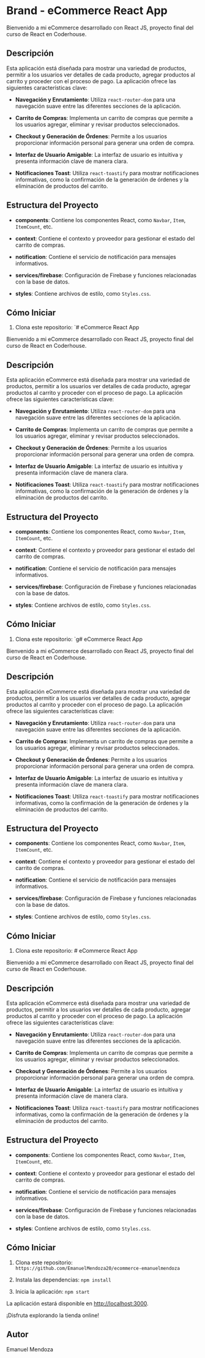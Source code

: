 # Brand - eCommerce React App

Bienvenido a mi eCommerce desarrollado con React JS, proyecto final del curso de React en Coderhouse.

## Descripción

Esta aplicación está diseñada para mostrar una variedad de productos, permitir a los usuarios ver detalles de cada producto, agregar productos al carrito y proceder con el proceso de pago. La aplicación ofrece las siguientes características clave:

- **Navegación y Enrutamiento**: Utiliza `react-router-dom` para una navegación suave entre las diferentes secciones de la aplicación.

- **Carrito de Compras**: Implementa un carrito de compras que permite a los usuarios agregar, eliminar y revisar productos seleccionados.

- **Checkout y Generación de Órdenes**: Permite a los usuarios proporcionar información personal para generar una orden de compra.

- **Interfaz de Usuario Amigable**: La interfaz de usuario es intuitiva y presenta información clave de manera clara.

- **Notificaciones Toast**: Utiliza `react-toastify` para mostrar notificaciones informativas, como la confirmación de la generación de órdenes y la eliminación de productos del carrito.

## Estructura del Proyecto

- **components**: Contiene los componentes React, como `Navbar`, `Item`, `ItemCount`, etc.

- **context**: Contiene el contexto y proveedor para gestionar el estado del carrito de compras.

- **notification**: Contiene el servicio de notificación para mensajes informativos.

- **services/firebase**: Configuración de Firebase y funciones relacionadas con la base de datos.

- **styles**: Contiene archivos de estilo, como `Styles.css`.

## Cómo Iniciar

1. Clona este repositorio: `# eCommerce React App

Bienvenido a mi eCommerce desarrollado con React JS, proyecto final del curso de React en Coderhouse.

## Descripción

Esta aplicación eCommerce está diseñada para mostrar una variedad de productos, permitir a los usuarios ver detalles de cada producto, agregar productos al carrito y proceder con el proceso de pago. La aplicación ofrece las siguientes características clave:

- **Navegación y Enrutamiento**: Utiliza `react-router-dom` para una navegación suave entre las diferentes secciones de la aplicación.

- **Carrito de Compras**: Implementa un carrito de compras que permite a los usuarios agregar, eliminar y revisar productos seleccionados.

- **Checkout y Generación de Órdenes**: Permite a los usuarios proporcionar información personal para generar una orden de compra.

- **Interfaz de Usuario Amigable**: La interfaz de usuario es intuitiva y presenta información clave de manera clara.

- **Notificaciones Toast**: Utiliza `react-toastify` para mostrar notificaciones informativas, como la confirmación de la generación de órdenes y la eliminación de productos del carrito.

## Estructura del Proyecto

- **components**: Contiene los componentes React, como `Navbar`, `Item`, `ItemCount`, etc.

- **context**: Contiene el contexto y proveedor para gestionar el estado del carrito de compras.

- **notification**: Contiene el servicio de notificación para mensajes informativos.

- **services/firebase**: Configuración de Firebase y funciones relacionadas con la base de datos.

- **styles**: Contiene archivos de estilo, como `Styles.css`.

## Cómo Iniciar

1. Clona este repositorio: `g# eCommerce React App

Bienvenido a mi eCommerce desarrollado con React JS, proyecto final del curso de React en Coderhouse.

## Descripción

Esta aplicación eCommerce está diseñada para mostrar una variedad de productos, permitir a los usuarios ver detalles de cada producto, agregar productos al carrito y proceder con el proceso de pago. La aplicación ofrece las siguientes características clave:

- **Navegación y Enrutamiento**: Utiliza `react-router-dom` para una navegación suave entre las diferentes secciones de la aplicación.

- **Carrito de Compras**: Implementa un carrito de compras que permite a los usuarios agregar, eliminar y revisar productos seleccionados.

- **Checkout y Generación de Órdenes**: Permite a los usuarios proporcionar información personal para generar una orden de compra.

- **Interfaz de Usuario Amigable**: La interfaz de usuario es intuitiva y presenta información clave de manera clara.

- **Notificaciones Toast**: Utiliza `react-toastify` para mostrar notificaciones informativas, como la confirmación de la generación de órdenes y la eliminación de productos del carrito.

## Estructura del Proyecto

- **components**: Contiene los componentes React, como `Navbar`, `Item`, `ItemCount`, etc.

- **context**: Contiene el contexto y proveedor para gestionar el estado del carrito de compras.

- **notification**: Contiene el servicio de notificación para mensajes informativos.

- **services/firebase**: Configuración de Firebase y funciones relacionadas con la base de datos.

- **styles**: Contiene archivos de estilo, como `Styles.css`.

## Cómo Iniciar

1. Clona este repositorio: # eCommerce React App

Bienvenido a mi eCommerce desarrollado con React JS, proyecto final del curso de React en Coderhouse.

## Descripción

Esta aplicación eCommerce está diseñada para mostrar una variedad de productos, permitir a los usuarios ver detalles de cada producto, agregar productos al carrito y proceder con el proceso de pago. La aplicación ofrece las siguientes características clave:

- **Navegación y Enrutamiento**: Utiliza `react-router-dom` para una navegación suave entre las diferentes secciones de la aplicación.

- **Carrito de Compras**: Implementa un carrito de compras que permite a los usuarios agregar, eliminar y revisar productos seleccionados.

- **Checkout y Generación de Órdenes**: Permite a los usuarios proporcionar información personal para generar una orden de compra.

- **Interfaz de Usuario Amigable**: La interfaz de usuario es intuitiva y presenta información clave de manera clara.

- **Notificaciones Toast**: Utiliza `react-toastify` para mostrar notificaciones informativas, como la confirmación de la generación de órdenes y la eliminación de productos del carrito.

## Estructura del Proyecto

- **components**: Contiene los componentes React, como `Navbar`, `Item`, `ItemCount`, etc.

- **context**: Contiene el contexto y proveedor para gestionar el estado del carrito de compras.

- **notification**: Contiene el servicio de notificación para mensajes informativos.

- **services/firebase**: Configuración de Firebase y funciones relacionadas con la base de datos.

- **styles**: Contiene archivos de estilo, como `Styles.css`.

## Cómo Iniciar

1. Clona este repositorio: `https://github.com/EmanuelMendoza20/ecommerce-emanuelmendoza`

2. Instala las dependencias: `npm install`

3. Inicia la aplicación: `npm start`

La aplicación estará disponible en [http://localhost:3000](http://localhost:3000).

¡Disfruta explorando la tienda online!

## Autor

Emanuel Mendoza
